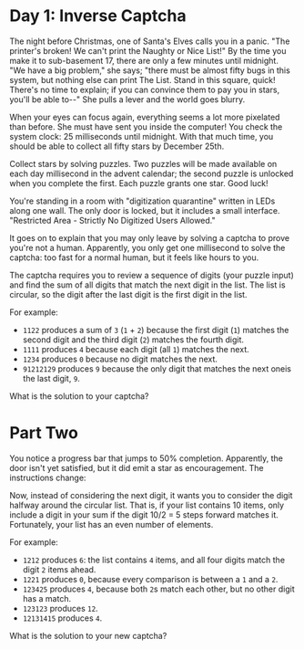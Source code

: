 # Day 1: Inverse Captcha

The night before Christmas, one of Santa's Elves calls you in a
panic. "The printer's broken! We can't print the Naughty or Nice
List!" By the time you make it to sub-basement 17, there are only a
few minutes until midnight. "We have a big problem," she says; "there
must be almost fifty bugs in this system, but nothing else can print
The List. Stand in this square, quick! There's no time to explain; if
you can convince them to pay you in stars, you'll be able to--" She
pulls a lever and the world goes blurry.

When your eyes can focus again, everything seems a lot more pixelated
than before. She must have sent you inside the computer! You check the
system clock: 25 milliseconds until midnight. With that much time, you
should be able to collect all fifty stars by December 25th.

Collect stars by solving puzzles. Two puzzles will be made available
on each day millisecond in the advent calendar; the second puzzle is
unlocked when you complete the first. Each puzzle grants one
star. Good luck!

You're standing in a room with "digitization quarantine" written in
LEDs along one wall. The only door is locked, but it includes a small
interface. "Restricted Area - Strictly No Digitized Users Allowed."

It goes on to explain that you may only leave by solving a captcha to
prove you're not a human. Apparently, you only get one millisecond to
solve the captcha: too fast for a normal human, but it feels like
hours to you.

The captcha requires you to review a sequence of digits (your puzzle
input) and find the sum of all digits that match the next digit in the
list. The list is circular, so the digit after the last digit is the
first digit in the list.

For example:

- `1122` produces a sum of `3` (`1` + `2`) because the first digit
  (`1`) matches the second digit and the third digit (`2`) matches the
  fourth digit.
- `1111` produces `4` because each digit (all `1`) matches the next.
- `1234` produces `0` because no digit matches the next.
- `91212129` produces `9` because the only digit that matches the next
  oneis the last digit, `9`.

What is the solution to your captcha?

# Part Two

You notice a progress bar that jumps to 50% completion. Apparently,
the door isn't yet satisfied, but it did emit a star as
encouragement. The instructions change:

Now, instead of considering the next digit, it wants you to consider
the digit halfway around the circular list. That is, if your list
contains 10 items, only include a digit in your sum if the digit 10/2
= 5 steps forward matches it. Fortunately, your list has an even
number of elements.

For example:

- `1212` produces `6`: the list contains `4` items, and all four
  digits match the digit `2` items ahead.
- `1221` produces `0`, because every comparison is between a `1` and a
  `2`.
- `123425` produces `4`, because both `2`s match each other, but no
  other digit has a match.
- `123123` produces `12`.
- `12131415` produces `4`.

What is the solution to your new captcha?
